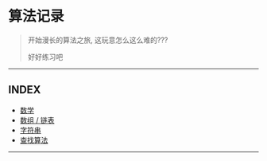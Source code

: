 # 算法记录

> 开始漫长的算法之旅, 这玩意怎么这么难的???
> 
> 好好练习吧

---
## INDEX

- [数学](./Algo_Record/math.md)
- [数组 / 链表](./Algo_Record/array.md)
- [字符串](./Algo_Record/string.md)
- [查找算法](./Algo_Record/search.md)

---


